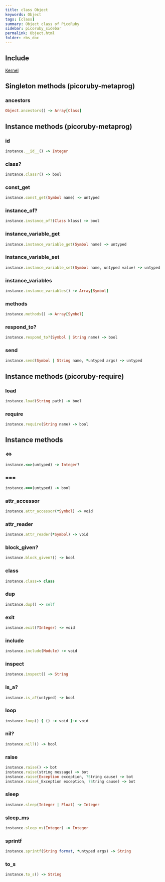 ```yaml
---
title: class Object
keywords: Object
tags: [class]
summary: Object class of PicoRuby
sidebar: picoruby_sidebar
permalink: Object.html
folder: rbs_doc
---
```

## Include
[Kernel](Kernel.html)
## Singleton methods (picoruby-metaprog)
### ancestors

```ruby
Object.ancestors() -> Array[Class]
```
## Instance methods (picoruby-metaprog)
### __id__

```ruby
instance.__id__() -> Integer
```
### class?

```ruby
instance.class?() -> bool
```
### const_get

```ruby
instance.const_get(Symbol name) -> untyped
```
### instance_of?

```ruby
instance.instance_of?(Class klass) -> bool
```
### instance_variable_get

```ruby
instance.instance_variable_get(Symbol name) -> untyped
```
### instance_variable_set

```ruby
instance.instance_variable_set(Symbol name, untyped value) -> untyped
```
### instance_variables

```ruby
instance.instance_variables() -> Array[Symbol]
```
### methods

```ruby
instance.methods() -> Array[Symbol]
```
### respond_to?

```ruby
instance.respond_to?(Symbol | String name) -> bool
```
### send

```ruby
instance.send(Symbol | String name, *untyped args) -> untyped
```
## Instance methods (picoruby-require)
### load

```ruby
instance.load(String path) -> bool
```
### require

```ruby
instance.require(String name) -> bool
```
## Instance methods
### <=>

```ruby
instance.<=>(untyped) -> Integer?
```
### ===

```ruby
instance.===(untyped) -> bool
```
### attr_accessor

```ruby
instance.attr_accessor(*Symbol) -> void
```
### attr_reader

```ruby
instance.attr_reader(*Symbol) -> void
```
### block_given?

```ruby
instance.block_given?() -> bool
```
### class

```ruby
instance.class-> class
```
### dup

```ruby
instance.dup() -> self
```
### exit

```ruby
instance.exit(?Integer) -> void
```
### include

```ruby
instance.include(Module) -> void
```
### inspect

```ruby
instance.inspect() -> String
```
### is_a?

```ruby
instance.is_a?(untyped) -> bool
```
### loop

```ruby
instance.loop() { () -> void }-> void
```
### nil?

```ruby
instance.nil?() -> bool
```
### raise

```ruby
instance.raise() -> bot
instance.raise(string message) -> bot
instance.raise(Exception exception, ?String cause) -> bot
instance.raise(_Exception exception, ?String cause) -> bot
```
### sleep

```ruby
instance.sleep(Integer | Float) -> Integer
```
### sleep_ms

```ruby
instance.sleep_ms(Integer) -> Integer
```
### sprintf

```ruby
instance.sprintf(String format, *untyped args) -> String
```
### to_s

```ruby
instance.to_s() -> String
```
